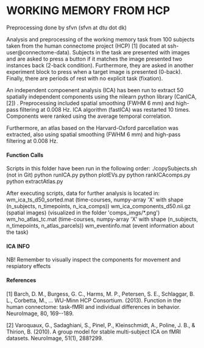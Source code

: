 # WORKING MEMORY FROM HCP
Preprocessing done by sfvn (sfvn at dtu dot dk)

Analysis and preprocessing of the working memory task from 100 subjects
taken from the human connectome project (HCP) [1]
(located at ssh-user@connectome-data). Subjects in the task are presented with images 
and are asked to press a button if it matches the image presented two instances back 
(2-back condition). Furthermore, they are asked in another experiment block 
to press when a target image is presented (0-back). Finally, there are periods of 
rest with no explicit task (fixation).

An independent compoenent analysis (ICA) has been run to extract 50 
spatially independent components using the nilearn python library (CanICA, [2]) . 
Preprocessing included spatial smoothing (FWHM 6 mm) and high-pass filtering 
at 0.008 Hz. ICA algorithm (fastICA) was restarted 10 times. Components were ranked
using the average temporal correlation. 

Furthermore, an atlas based on the Harvard-Oxford parcellation was extracted, 
also using spatial smoothing (FWHM 6 mm) and high-pass filtering at 0.008 Hz.

#### Function Calls
Scripts in this folder have been run in the following order:
./copySubjects.sh (not in Git)
python runICA.py
python plotEVs.py
python rankICAcomps.py
python extractAtlas.py

After executing scripts, data for further analysis is located in:
wm_ica_ts_d50_sorted.mat  		(time-courses, numpy-array 'X' with shape (n_subjects, n_timepoints, n_ica_comps))
wm_ica_components_d50.nii.gz	(spatial images) (visualized in the folder 'comps_imgs/*.png')
wm_ho_atlas_tc.mat				(time-courses, numpy-array 'X' with shape (n_subjects, n_timepoints, n_atlas_parcels)) 
wm_eventinfo.mat				(event information about the task)


#### ICA INFO
NB! Remember to visually inspect the components for movement and respiatory effects 

#### References

[1] Barch, D. M., Burgess, G. C., Harms, M. P., Petersen, S. E., Schlaggar, 
	B. L., Corbetta, M., ... WU-Minn HCP Consortium. (2013). 
	Function in the human connectome: task-fMRI and individual differences in behavior. 
	NeuroImage, 80, 169--189.

[2] Varoquaux, G., Sadaghiani, S., Pinel, P., Kleinschmidt, A., 
	Poline, J. B., & Thirion, B. (2010). 
	A group model for stable multi-subject ICA on fMRI datasets. 
	NeuroImage, 51(1), 288?299.
